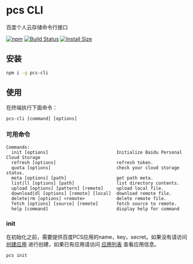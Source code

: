 # pcs CLI

百度个人云存储命令行接口

[![npm][npm]][npm-url]
[![Build Status][build-status]][build-status-url]
[![Install Size][size]][size-url]

## 安装

```sh
npm i -g pcs-cli
```

## 使用
在终端执行下面命令：

```
pcs-cli [command] [options]
```

### 可用命令
```
Commands:
  init [options]                          Initialize Baidu Personal Cloud Storage
  refresh [options]                       refresh token.
  quota [options]                         check your cloud storage status.
  meta [options] [path]                   get path meta.
  list|ll [options] [path]                list directory contents.
  upload [options] [pattern] [remote]     upload local file.
  download|dl [options] [remote] [local]  download remote file.
  delete|rm [options] <remote>            delete remote file.
  fetch [options] [source] [remote]       fetch source to remote.
  help [command]                          display help for command
```

### init
在初始化之前，需要提供百度PCS应用的name，key，secret。如果没有请访问 [创建应用](https://pan.baidu.com/union/console/createapp) 进行创建，如果已有应用请访问 [应用列表](https://pan.baidu.com/union/console/applist) 查看应用信息。

```sh
pcs init
```


[npm]: https://img.shields.io/npm/v/pcs-cli.svg
[npm-url]: https://www.npmjs.com/package/pcs-cli
[build-status]: https://img.shields.io/github/actions/workflow/status/sobird/pcs-cli/npm-publish.yml?label=CI&logo=github
[build-status-url]: https://github.com/sobird/pcs-cli/actions
[size]: https://packagephobia.com/badge?p=pcs-cli
[size-url]: https://packagephobia.com/result?p=pcs-cli
